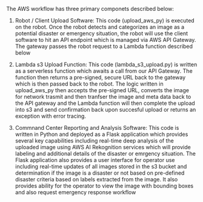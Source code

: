 The AWS workflow has three primary componets described below:

1) Robot / Client Upload Software: This code (upload_aws_py) is executed on the robot. Once the robot detects and categorizes an image as a potential disaster or emergency situation, the robot will use the client software to hit an API endpoint which is managed via AWS API Gateway. The gateway passes the robot request to a Lambda function described below

2) Lambda s3 Upload Function: This code (lambda_s3_upload.py) is written as a serverless function which awaits a call from our API Gateway. The function then returns a pre-signed, secure URL back to the gateway which is then passed back to the robot. The logic written in upload_aws_py then accepts the pre-signed URL, converts the image for network trasmit and then tranfser the image and meta data back to the API gateway and the Lambda function will then complete the upload into s3 and send confirmation back upon succesful upload or returns an exception with error tracing.

3) Commnand Center Reporting and Analysis Software: This code is written in Python and deployed as a Flask application which provides several key capabilities including real-time deep analysis of the uploaded image using AWS AI Rekognition services which will provide labeling and additional details of the disaster or emrgency situation. The Flask application also provides a user interface for operator use including real-time updates of all images stored in the s3 bucket and determination if the image is a disaster or not based on pre-defined disaster criteria based on labels extracted from the image. It also provides ability for the operator to view the image with bounding boxes and also request emergency response workflow